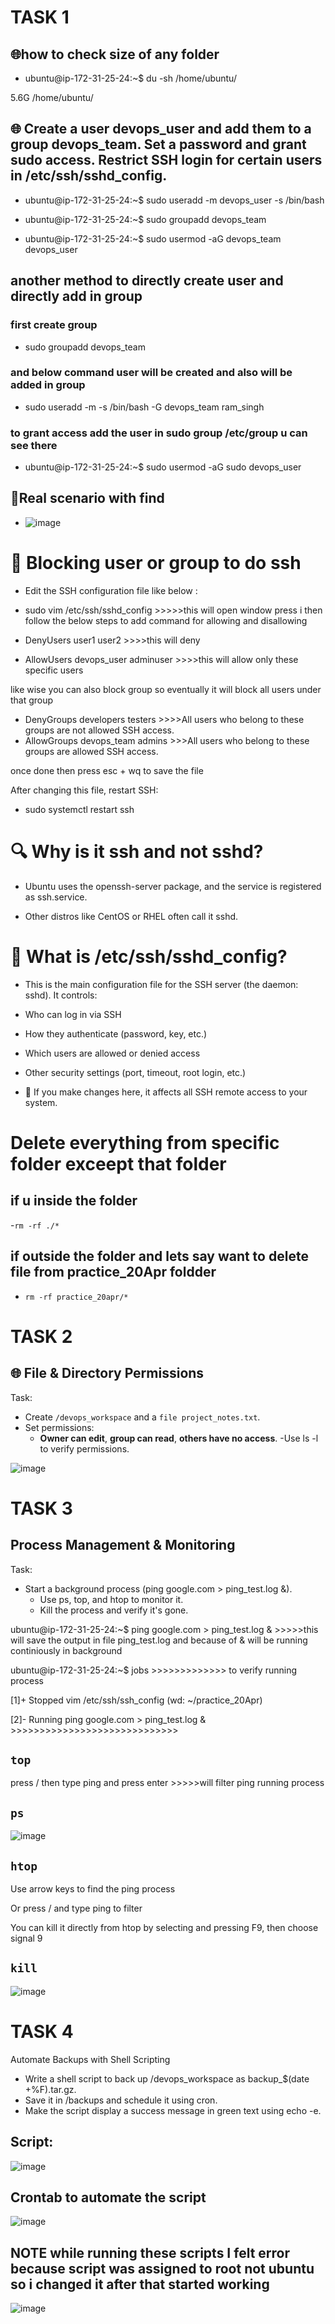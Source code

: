 # TASK 1

## 🌐how to check size of any folder 

- ubuntu@ip-172-31-25-24:~$ du -sh /home/ubuntu/

5.6G    /home/ubuntu/



## 🌐 Create a user devops_user and add them to a group devops_team. Set a password and grant sudo access. Restrict SSH login for certain users in /etc/ssh/sshd_config.


- ubuntu@ip-172-31-25-24:~$ sudo useradd -m devops_user -s /bin/bash

- ubuntu@ip-172-31-25-24:~$ sudo groupadd devops_team

- ubuntu@ip-172-31-25-24:~$ sudo usermod -aG devops_team devops_user


## another method to directly create user and directly add in group


### first create group 

- sudo groupadd devops_team

### and below command user will be created and also will be added in group 

- sudo useradd -m -s /bin/bash -G devops_team ram_singh

### to grant access add the user in sudo group /etc/group u can see there 

- ubuntu@ip-172-31-25-24:~$ sudo usermod -aG sudo devops_user




## 🚀Real scenario with find 
- ![image](https://github.com/user-attachments/assets/222f9028-907a-4f67-98a8-ef917f4d617b)



# 🚀 Blocking user or group to do ssh

- Edit the SSH configuration file like below :

- sudo vim /etc/ssh/sshd_config >>>>>this will open window press i then follow the below steps to add command for allowing and disallowing

- DenyUsers user1 user2   >>>>this will deny 

- AllowUsers devops_user adminuser  >>>>this will allow only these specific users

like wise you can also block group so eventually it will block all users under that group

- DenyGroups developers testers >>>>All users who belong to these groups are not allowed SSH access.
- AllowGroups devops_team admins >>>All users who belong to these groups are allowed SSH access.

once done then press esc + wq to save the file 
  
After changing this file, restart SSH:

- sudo systemctl restart ssh

# 🔍 Why is it ssh and not sshd?

- Ubuntu uses the openssh-server package, and the service is registered as ssh.service.

- Other distros like CentOS or RHEL often call it sshd.

# 🔐 What is /etc/ssh/sshd_config?

- This is the main configuration file for the SSH server (the daemon: sshd). It controls:

- Who can log in via SSH

- How they authenticate (password, key, etc.)

- Which users are allowed or denied access

- Other security settings (port, timeout, root login, etc.)

- 📌 If you make changes here, it affects all SSH remote access to your system.



# Delete everything from specific folder exceept that folder 

## if u inside the folder 

-`rm -rf ./*`

## if outside the folder and lets say want to delete file from practice_20Apr foldder

- `rm -rf practice_20apr/*`




# TASK 2

## 🌐 File & Directory Permissions

Task:
- Create `/devops_workspace` and a `file project_notes.txt`.
- Set permissions:
  - **Owner can edit**, **group can read**, **others have no access**.
-Use ls -l to verify permissions.

![image](https://github.com/user-attachments/assets/9a466954-551d-4962-81ef-8adaf7ac9b8a)



# TASK 3

## Process Management & Monitoring
Task:
- Start a background process (ping google.com > ping_test.log &).
  - Use ps, top, and htop to monitor it.
  - Kill the process and verify it's gone.
 
ubuntu@ip-172-31-25-24:~$ ping google.com > ping_test.log & >>>>>this will save the output in file ping_test.log and because of & will be running continiously in background


ubuntu@ip-172-31-25-24:~$ jobs >>>>>>>>>>>>> to verify running process

[1]+  Stopped                 vim /etc/ssh/ssh_config  (wd: ~/practice_20Apr)

[2]-  Running                 ping google.com > ping_test.log & >>>>>>>>>>>>>>>>>>>>>>>>>>>>>

## `top`

press / then type ping and press enter     >>>>>will filter ping running process

## `ps`

![image](https://github.com/user-attachments/assets/bd5f3721-d861-4d42-b6c1-bcf02dbc99a6)


## `htop`

Use arrow keys to find the ping process

Or press / and type ping to filter

You can kill it directly from htop by selecting and pressing F9, then choose signal 9


## `kill`


![image](https://github.com/user-attachments/assets/c929182e-37c7-4d80-a905-c3303477feb1)




# TASK 4

Automate Backups with Shell Scripting

- Write a shell script to back up /devops_workspace as backup_$(date +%F).tar.gz.
- Save it in /backups and schedule it using cron.
- Make the script display a success message in green text using echo -e.

## Script:

![image](https://github.com/user-attachments/assets/e7c09d45-31a3-40b6-8778-9bf03ec30832)

## Crontab to automate the script

![image](https://github.com/user-attachments/assets/1428e504-8e6f-44ea-b832-10307e31468d)



## NOTE while running these scripts I felt error because script was assigned to root not ubuntu so i changed it after that started working

![image](https://github.com/user-attachments/assets/ae1261a3-2cae-40f6-9148-dacd8749bf09)





